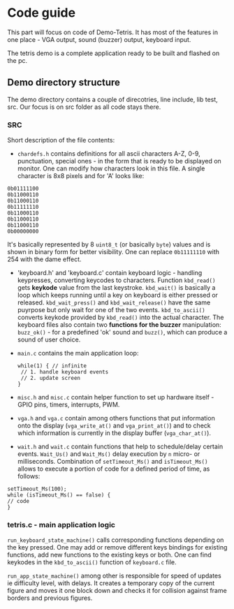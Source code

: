# Code guide

This part will focus on code of Demo-Tetris. It has most of the features in one place - VGA output, sound (buzzer) output, keyboard input.

The tetris demo is a complete application ready to be built and flashed on the pc.

## Demo directory structure

The demo directory contains a couple of direcotries, line include, lib test, src. Our focus is on src folder as all code stays there. 

### SRC

Short description of the file contents:

 - `chardefs.h` contains definitions for all ascii characters A-Z, 0-9, punctuation, special ones - in the form that is ready to be displayed on monitor. One can modify how characters look in this file. A single character is 8x8 pixels and for 'A' looks like:
  ```
  0b01111100
  0b11000110
  0b11000110
  0b11111110
  0b11000110
  0b11000110
  0b11000110
  0b00000000
  ```
It's basically represented by 8 `uint8_t` (or basically `byte`) values and is shown in binary form for better visibility. One can replace `0b11111110` with 254 with the dame effect.

 - 'keyboard.h' and 'keyboard.c' contain keyboard logic - handling keypresses, converting keycodes to characters. Function `kbd_read()` gets **keykode** value from the last keystroke. `kbd_wait()` is basically a loop which keeps running until a key on keyboard is either pressed or released. `kbd_wait_press()` and `kbd_wait_release()` have the same puyrpose but only wait for one of the two events. `kbd_to_ascii()` converts keykode provided by `kbd_read()` into the actual character. The keyboard  files also contain two **functions for the buzzer** manipulation: `buzz_ok()` - for a predefined 'ok' sound and `buzz()`, which can produce a sound of user choice.

 - `main.c` contains the main application loop:

   ```
   while(1) { // infinite
    // 1. handle keyboard events
    // 2. update screen
   }
   ```

 - `misc.h` and `misc.c` contain helper function to set up hardware itself - GPIO pins, timers, interrupts, PWM.

 - `vga.h` and `vga.c` contain  among others functions that put information onto the display (`vga_write_at()` and `vga_print_at()`) and to check which information is currently in the display buffer (`vga_char_at()`).

 - `wait.h` and `wait.c` contain functions that help to schedule/delay certain events. `Wait_Us()` and `Wait_Ms()` delay execution by `n` micro- or milliseconds. Combination of `setTimeout_Ms()` and `isTimeout_Ms()` allows to execute a portion of code for a defined period of time, as follows:
```
setTimeout_Ms(100);
while (isTimeout_Ms() == false) {
// code
}
```

### tetris.c - main application logic

`run_keyboard_state_machine()` calls corresponding functions depending on the key pressed. One may add or remove different keys bindings for existing functions, add new functions to the existing keys or both. One can find keykodes in the `kbd_to_ascii()` function of `keyboard.c` file.

`run_app_state_machine()` among other is responsible for speed of updates ie difficulty level, with delays. It creates a temporary copy of the current figure and moves it one block down and checks it for collision against frame borders and previous figures.
